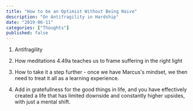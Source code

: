```yaml
---
title: "How to be an Optimist Without Being Naive"
description: "On Antifragility in Hardship"
date: "2019-06-11"
categories: ["Thoughts"]
published: false
---
```


1) Antifragility

2) How meditations 4.49a teaches us to frame suffering in the right light

3) How to take it a step further - once we have Marcus's mindset, we then need to treat it all as a learning experience.

4) Add in gratefullness for the good things in life, and you have effectively created a life that has limited downside and constantly higher upsides, with just a mental shift.